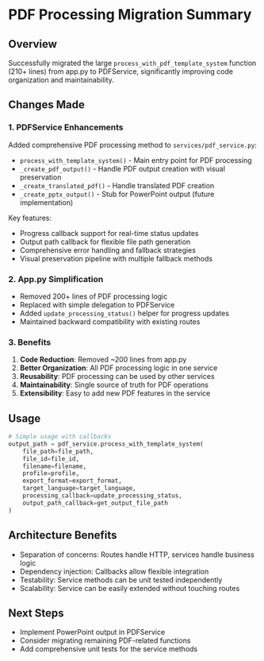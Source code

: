 # PDF Processing Migration Summary

## Overview
Successfully migrated the large `process_with_pdf_template_system` function (210+ lines) from app.py to PDFService, significantly improving code organization and maintainability.

## Changes Made

### 1. PDFService Enhancements
Added comprehensive PDF processing method to `services/pdf_service.py`:
- `process_with_template_system()` - Main entry point for PDF processing
- `_create_pdf_output()` - Handle PDF output creation with visual preservation
- `_create_translated_pdf()` - Handle translated PDF creation
- `_create_pptx_output()` - Stub for PowerPoint output (future implementation)

Key features:
- Progress callback support for real-time status updates
- Output path callback for flexible file path generation
- Comprehensive error handling and fallback strategies
- Visual preservation pipeline with multiple fallback methods

### 2. App.py Simplification
- Removed 200+ lines of PDF processing logic
- Replaced with simple delegation to PDFService
- Added `update_processing_status()` helper for progress updates
- Maintained backward compatibility with existing routes

### 3. Benefits
1. **Code Reduction**: Removed ~200 lines from app.py
2. **Better Organization**: All PDF processing logic in one service
3. **Reusability**: PDF processing can be used by other services
4. **Maintainability**: Single source of truth for PDF operations
5. **Extensibility**: Easy to add new PDF features in the service

## Usage
```python
# Simple usage with callbacks
output_path = pdf_service.process_with_template_system(
    file_path=file_path,
    file_id=file_id,
    filename=filename,
    profile=profile,
    export_format=export_format,
    target_language=target_language,
    processing_callback=update_processing_status,
    output_path_callback=get_output_file_path
)
```

## Architecture Benefits
- Separation of concerns: Routes handle HTTP, services handle business logic
- Dependency injection: Callbacks allow flexible integration
- Testability: Service methods can be unit tested independently
- Scalability: Service can be easily extended without touching routes

## Next Steps
- Implement PowerPoint output in PDFService
- Consider migrating remaining PDF-related functions
- Add comprehensive unit tests for the service methods